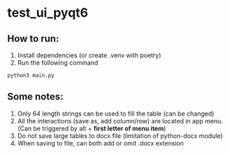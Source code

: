 # test_ui_pyqt6
## How to run:
1. Install dependencies (or create .venv with poetry)
2. Run the following command
```
python3 main.py
```

## Some notes:
1. Only 64 length strings can be used to fill the table (can be changed)
2. All the interactions (save as, add column/row) are located in app menu. (Can be triggered by alt + __first letter of menu item__)
3. Do not save large tables to docx file (limitation of python-docx module)
4. When saving to file, can both add or omit .docx extension
